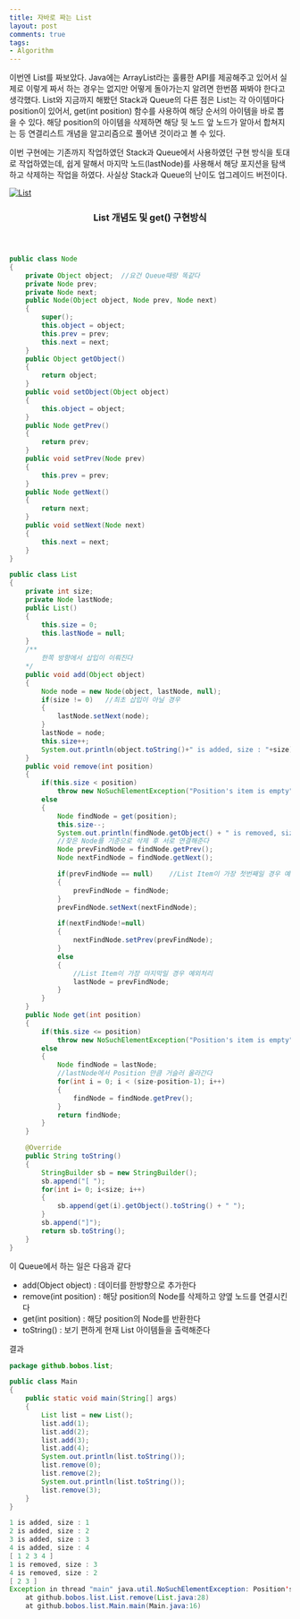 ```yaml
---
title: 자바로 짜는 List
layout: post
comments: true
tags:
- Algorithm
---
```

이번엔 List를 짜보았다. Java에는 ArrayList라는 훌륭한 API를 제공해주고 있어서 실제로 이렇게 짜서 하는 경우는 없지만 어떻게 돌아가는지 알려면 한번쯤 짜봐야 한다고 생각했다. List와 지금까지 해봤던 Stack과 Queue의 다른 점은 List는 각 아이템마다 position이 있어서, get(int position) 함수를 사용하여 해당 순서의 아이템을 바로 뽑을 수 있다. 해당 position의 아이템을 삭제하면 해당 뒷 노드 앞 노드가 알아서 합쳐지는 등 연결리스트 개념을 알고리즘으로 풀어낸 것이라고 볼 수 있다.

이번 구현에는 기존까지 작업하였던 Stack과 Queue에서 사용하였던 구현 방식을 토대로 작업하였는데, 쉽게 말해서 마지막 노드(lastNode)를 사용해서 해당 포지션을 탐색하고 삭제하는 작업을 하였다. 사실상 Stack과 Queue의 난이도 업그레이드 버전이다.

<div class="row">
<div class="12u 12u$(mobile)">
<div class="item">
<a href="#" class="image fit"><img src="{{ 'assets/images/2018-04-19/1.jpg' | relative_url }}" alt="List"></a>
<header>
<h3>List 개념도 및 get() 구현방식</h3>
</header>
</div>
</div>
</div>

``` java
public class Node
{
	private Object object;	//요건 Queue때랑 똑같다
	private Node prev;
	private Node next;
	public Node(Object object, Node prev, Node next)
	{
		super();
		this.object = object;
		this.prev = prev;
		this.next = next;
	}
	public Object getObject()
	{
		return object;
	}
	public void setObject(Object object)
	{
		this.object = object;
	}
	public Node getPrev()
	{
		return prev;
	}
	public void setPrev(Node prev)
	{
		this.prev = prev;
	}
	public Node getNext()
	{
		return next;
	}
	public void setNext(Node next)
	{
		this.next = next;
	}
}
```

``` java
public class List
{
	private int size;
	private Node lastNode;
	public List()
	{
		this.size = 0;
		this.lastNode = null;
	}
	/**
		한쪽 방향에서 삽입이 이뤄진다
	*/
	public void add(Object object)
	{
		Node node = new Node(object, lastNode, null);
		if(size != 0)	//최초 삽입이 아닐 경우
		{
			lastNode.setNext(node);
		}
		lastNode = node;
		this.size++;
		System.out.println(object.toString()+" is added, size : "+size);
	}
	public void remove(int position)
	{
		if(this.size < position)
			throw new NoSuchElementException("Position's item is empty");
		else
		{
			Node findNode = get(position);
			this.size--;
			System.out.println(findNode.getObject() + " is removed, size : "+size);
			//찾은 Node를 기준으로 삭제 후 서로 연결해준다
			Node prevFindNode = findNode.getPrev();
			Node nextFindNode = findNode.getNext();

			if(prevFindNode == null)	//List Item이 가장 첫번째일 경우 예외처리
			{
				prevFindNode = findNode;
			}
			prevFindNode.setNext(nextFindNode);

			if(nextFindNode!=null)	 
			{
				nextFindNode.setPrev(prevFindNode);
			}
			else
			{
				//List Item이 가장 마지막일 경우 예외처리
				lastNode = prevFindNode;
			}
		}
	}
	public Node get(int position)
	{
		if(this.size <= position)
			throw new NoSuchElementException("Position's item is empty");
		else
		{
			Node findNode = lastNode;
			//lastNode에서 Position 만큼 거슬러 올라간다
			for(int i = 0; i < (size-position-1); i++)
			{
				findNode = findNode.getPrev();
			}
			return findNode;
		}
	}

	@Override
	public String toString()
	{
		StringBuilder sb = new StringBuilder();
		sb.append("[ ");
		for(int i= 0; i<size; i++)
		{
			sb.append(get(i).getObject().toString() + " ");
		}
		sb.append("]");
		return sb.toString();
	}
}
```
이 Queue에서 하는 일은 다음과 같다
- add(Object object) : 데이터를 한방향으로 추가한다
- remove(int position) : 해당 position의 Node를 삭제하고 양옆 노드를 연결시킨다
- get(int position) : 해당 position의 Node를 반환한다
- toString() : 보기 편하게 현재 List 아이템들을 출력해준다

결과
``` java
package github.bobos.list;

public class Main
{
	public static void main(String[] args)
	{
		List list = new List();
		list.add(1);
		list.add(2);
		list.add(3);
		list.add(4);
		System.out.println(list.toString());
		list.remove(0);
		list.remove(2);
		System.out.println(list.toString());
		list.remove(3);
	}
}

```
``` java
1 is added, size : 1
2 is added, size : 2
3 is added, size : 3
4 is added, size : 4
[ 1 2 3 4 ]
1 is removed, size : 3
4 is removed, size : 2
[ 2 3 ]
Exception in thread "main" java.util.NoSuchElementException: Position's item is empty
	at github.bobos.list.List.remove(List.java:28)
	at github.bobos.list.Main.main(Main.java:16)
```

